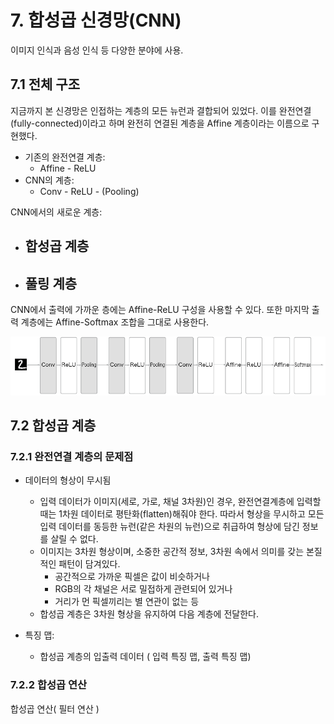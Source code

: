 # 7. 합성곱 신경망(CNN)

이미지 인식과 음성 인식 등 다양한 분야에 사용.

## 7.1 전체 구조

지금까지 본 신경망은 인접하는 계층의 모든 뉴런과 결합되어 있었다. 이를 완전연결(fully-connected)이라고 하며 완전히 연결된 계층을 Affine 계층이라는 이름으로 구현했다.

- 기존의 완전연결 계층:
  - Affine - ReLU
- CNN의 계층:
  - Conv - ReLU - (Pooling)

CNN에서의 새로운 계층:

- 합성곱 계층
  - 
- 풀링 계층
  - 



CNN에서 출력에 가까운 층에는 Affine-ReLU 구성을 사용할 수 있다. 또한 마지막 출력 계층에는 Affine-Softmax 조합을 그대로 사용한다.

![image-20210223231258065](CHAPTER7.assets/image-20210223231258065.png)



## 7.2 합성곱 계층

### 7.2.1 완전연결 계층의 문제점

- 데이터의 형상이 무시됨
  - 입력 데이터가 이미지(세로, 가로, 채널 3차원)인 경우, 완전연결계층에 입력할 때는 1차원 데이터로 평탄화(flatten)해줘야 한다. 따라서 형상을 무시하고 모든 입력 데이터를 동등한 뉴런(같은 차원의 뉴런)으로 취급하여 형상에 담긴 정보를 살릴 수 없다.
  - 이미지는 3차원 형상이며, 소중한 공간적 정보, 3차원 속에서 의미를 갖는 본질적인 패턴이 담겨있다.
    - 공간적으로 가까운 픽셀은 값이 비슷하거나
    - RGB의 각 채널은 서로 밀접하게 관련되어 있거나
    - 거리가 먼 픽셀끼리는 별 연관이 없는 등
  - 합성곱 계층은 3차원 형상을 유지하여 다음 계층에 전달한다.

- 특징 맵: 
  - 합성곱 계층의 입출력 데이터 ( 입력 특징 맵, 출력 특징 맵)



### 7.2.2 합성곱 연산

합성곱 연산( 필터 연산 )













